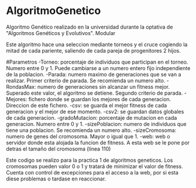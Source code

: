 # AlgoritmoGenetico
Algoritmo Genético realizado en la universidad durante la optativa de "Algoritmos Genéticos y Evolutivos". Modular

Este algoritmo hace una seleccion mediante torneos y el cruce cogiendo la mitad de cada pariente, saliendo de cada
pareja de progenitores 2 hijos.

#Parametros
-Torneo: porcentaje de individuos que participan en el torneo. Numero entre 0 y 1. Puede cambiarse a un numero entero fijo independiente de la poblacion.
-Parada: numero maximo de generaciones que se van a realizar. Primer criterio de parada. Se recomienda un numero alto.
-RondasMax: numero de generaciones sin alcanzar un fitness mejor. Superado este valor, el algoritmo se detiene. Segundo criterio de parada.
-Mejores: fichero donde se guardan los mejores de cada generacion. Direccion de este fichero.
-csv: se guarda el mejor fitness de cada generacion y el mejor de ese momento.
-csv2: se guardan datos globales de cada generacion.
-gradoMutacion: porcentaje de mutacion en cada generacion. Numero entre 0 y 1.
-sizePoblacion: numero de individuos que tiene una poblacion. Se recomienda un numero alto.
-sizeCromosoma: numero de genes del cromosoma. Mayor o igual que 1.
-web: web o servidor donde esta alojada la funcion de fitness. A esta web se le pone por detras el tamaño del cromosoma (linea 110)

Este codigo se realizo para la practica 1 de algoritmos geneticos. Los cromosomas pueden valor 0 o 1 y tratará de minimizar el valor
de fitness. Cuenta con control de excepciones para el acceso a la web, por si esta diese problemas o tardase en reaccionar.
